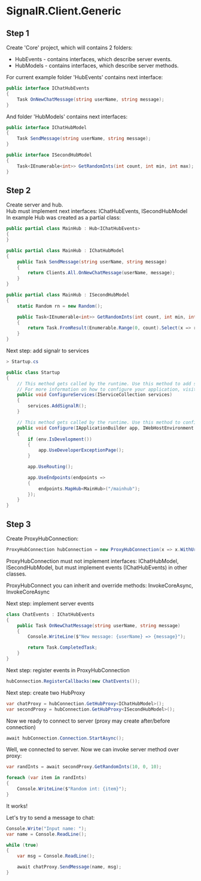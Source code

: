 # SignalR.Client.Generic

## Step 1
Create 'Core' project, which will contains 2 folders:
- HubEvents - contains interfaces, which describe server events.
- HubModels - contains interfaces, which describe server methods.

For current example folder 'HubEvents' contains next interface:
```C#
public interface IChatHubEvents
{
    Task OnNewChatMessage(string userName, string message);
}
```

And folder 'HubModels' contains next interfaces:

```C#
public interface IChatHubModel
{
    Task SendMessage(string userName, string message);
}

public interface ISecondHubModel
{
    Task<IEnumerable<int>> GetRandomInts(int count, int min, int max);
}
```

## Step 2
Create server and hub.  
Hub must implement next interfaces: IChatHubEvents, ISecondHubModel  
In example Hub was created as a partial class:  
```C#
public partial class MainHub : Hub<IChatHubEvents>
{
}

public partial class MainHub : IChatHubModel
{
    public Task SendMessage(string userName, string message)
    {
        return Clients.All.OnNewChatMessage(userName, message);
    }
}

public partial class MainHub : ISecondHubModel
{
    static Random rn = new Random();

    public Task<IEnumerable<int>> GetRandomInts(int count, int min, int max)
    {
        return Task.FromResult(Enumerable.Range(0, count).Select(x => rn.Next(min, max)));
    }
}
```

Next step: add signalr to services
```C#
> Startup.cs

public class Startup
{
    // This method gets called by the runtime. Use this method to add services to the container.
    // For more information on how to configure your application, visit https://go.microsoft.com/fwlink/?LinkID=398940
    public void ConfigureServices(IServiceCollection services)
    {
        services.AddSignalR();
    }

    // This method gets called by the runtime. Use this method to configure the HTTP request pipeline.
    public void Configure(IApplicationBuilder app, IWebHostEnvironment env)
    {
        if (env.IsDevelopment())
        {
            app.UseDeveloperExceptionPage();
        }

        app.UseRouting();

        app.UseEndpoints(endpoints =>
        {
            endpoints.MapHub<MainHub>("/mainhub");
        });
    }
}
```

## Step 3
Create ProxyHubConnection:
```C#
ProxyHubConnection hubConnection = new ProxyHubConnection(x => x.WithUrl("https://localhost:5001/mainhub").WithAutomaticReconnect());
```

ProxyHubConnection must not implement interfaces: IChatHubModel, ISecondHubModel, but must implement events (IChatHubEvents) in other classes.

ProxyHubConnect you can inherit and override methods: InvokeCoreAsync, InvokeCoreAsync<T>  

Next step: implement server events
```C#
class ChatEvents : IChatHubEvents
{
    public Task OnNewChatMessage(string userName, string message)
    {
        Console.WriteLine($"New message: {userName} => {message}");

        return Task.CompletedTask;
    }
}
```

Next step: register events in ProxyHubConnection
```C#
hubConnection.RegisterCallbacks(new ChatEvents());
```

Next step: create two HubProxy
```C#
var chatProxy = hubConnection.GetHubProxy<IChatHubModel>();
var secondProxy = hubConnection.GetHubProxy<ISecondHubModel>();
```

Now we ready to connect to server (proxy may create after/before connection)
```C#
await hubConnection.Connection.StartAsync();
```

Well, we connected to server. Now we can invoke server method over proxy:
```C#
var randInts = await secondProxy.GetRandomInts(10, 0, 10);

foreach (var item in randInts)
{
    Console.WriteLine($"Random int: {item}");
}
```

It works!

Let's try to send a message to chat:
```C#
Console.Write("Input name: ");
var name = Console.ReadLine();

while (true)
{
    var msg = Console.ReadLine();

    await chatProxy.SendMessage(name, msg);
}
```
